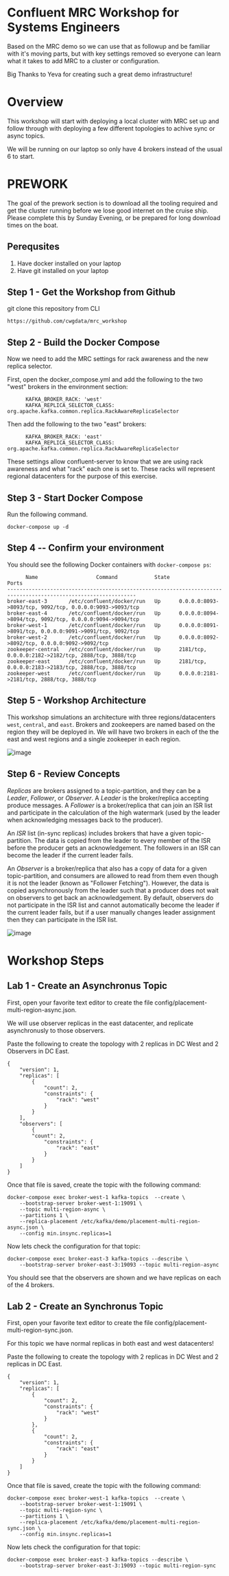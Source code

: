 # Confluent MRC Workshop for Systems Engineers

Based on the MRC demo so we can use that as followup and be familiar with it's moving parts, but with key settings removed so everyone can learn what it takes to add MRC to a cluster or configuration.

Big Thanks to Yeva for creating such a great demo infrastructure!

# Overview

This workshop will start with deploying a local cluster with MRC set up and follow through with deploying a few different topologies to achive sync or async topics.

We will be running on our laptop so only have 4 brokers instead of the usual 6 to start.



# PREWORK

The goal of the prework section is to download all the tooling required and get the cluster running before we lose good internet on the cruise ship. Please complete this by Sunday Evening, or be prepared for long download times on the boat.

## Perequsites

1) Have docker installed on your laptop
2) Have git installed on your laptop

## Step 1 - Get the Workshop from Github

git clone this repository from CLI

```
https://github.com/cwgdata/mrc_workshop
```

## Step 2 - Build the Docker Compose

Now we need to add the MRC settings for rack awareness and the new replica selector.

First, open the docker_compose.yml and add the following to the two "west" brokers in the environment section:

```
      KAFKA_BROKER_RACK: 'west'
      KAFKA_REPLICA_SELECTOR_CLASS: org.apache.kafka.common.replica.RackAwareReplicaSelector
```

Then add the following to the two "east" brokers:

```
      KAFKA_BROKER_RACK: 'east'
      KAFKA_REPLICA_SELECTOR_CLASS: org.apache.kafka.common.replica.RackAwareReplicaSelector
```

These settings allow confluent-server to know that we are using rack awareness and what "rack" each one is set to. These racks will represent regional datacenters for the purpose of this exercise.


## Step 3 - Start Docker Compose

Run the following command.

```
docker-compose up -d
```

## Step 4 -- Confirm  your environment

You should see the following Docker containers with `docker-compose ps`:

```
      Name                   Command            State                            Ports                          
----------------------------------------------------------------------------------------------------------------
broker-east-3       /etc/confluent/docker/run   Up      0.0.0.0:8093->8093/tcp, 9092/tcp, 0.0.0.0:9093->9093/tcp
broker-east-4       /etc/confluent/docker/run   Up      0.0.0.0:8094->8094/tcp, 9092/tcp, 0.0.0.0:9094->9094/tcp
broker-west-1       /etc/confluent/docker/run   Up      0.0.0.0:8091->8091/tcp, 0.0.0.0:9091->9091/tcp, 9092/tcp
broker-west-2       /etc/confluent/docker/run   Up      0.0.0.0:8092->8092/tcp, 0.0.0.0:9092->9092/tcp          
zookeeper-central   /etc/confluent/docker/run   Up      2181/tcp, 0.0.0.0:2182->2182/tcp, 2888/tcp, 3888/tcp    
zookeeper-east      /etc/confluent/docker/run   Up      2181/tcp, 0.0.0.0:2183->2183/tcp, 2888/tcp, 3888/tcp    
zookeeper-west      /etc/confluent/docker/run   Up      0.0.0.0:2181->2181/tcp, 2888/tcp, 3888/tcp 
```

## Step 5 - Workshop Architecture

This workshop simulations an architecture with three regions/datacenters `west`, `central`, and `east`. Brokers and zookeepers are named based on the region they will be deployed in. We will have two brokers in each of the the east and west regions and a single zookeeper in each region.

![image](images/multi-region-base-v2.png)


## Step 6 - Review Concepts

_Replicas_ are brokers assigned to a topic-partition, and they can be a _Leader_, _Follower_, or _Observer_.
A _Leader_ is the broker/replica accepting produce messages.
A _Follower_ is a broker/replica that can join an ISR list and participate in the calculation of the high watermark (used by the leader when acknowledging messages back to the producer).

An _ISR_ list (in-sync replicas) includes brokers that have a given topic-partition.
The data is copied from the leader to every member of the ISR before the producer gets an acknowledgement.
The followers in an ISR can become the leader if the current leader fails.

An _Observer_ is a broker/replica that also has a copy of data for a given topic-partition, and consumers are allowed to read from them even though it is not the leader (known as "Follower Fetching").
However, the data is copied asynchronously from the leader such that a producer does not wait on observers to get back an acknowledgement.
By default, observers do not participate in the ISR list and cannot automatically become the leader if the current leader fails, but if a user manually changes leader assignment then they can participate in the ISR list.

![image](images/Follower_Fetching.png)

# Workshop Steps

## Lab 1 - Create an Asynchronus Topic

First, open your favorite text editor to create the file config/placement-multi-region-async.json.

We will use observer replicas in the east datacenter, and replicate asynchronusly to those observers.

Paste the following to create the topology with 2 replicas in DC West and 2 Observers in DC East.

```
{
    "version": 1,
    "replicas": [
        {
            "count": 2,
            "constraints": {
                "rack": "west"
            }
        }
    ],
    "observers": [
        {
        "count": 2,
            "constraints": {
                "rack": "east"
            }
        }
    ]
}
```

Once that file is saved, create the topic with the following command:

```
docker-compose exec broker-west-1 kafka-topics  --create \
	--bootstrap-server broker-west-1:19091 \
	--topic multi-region-async \
	--partitions 1 \
	--replica-placement /etc/kafka/demo/placement-multi-region-async.json \
	--config min.insync.replicas=1
```

Now lets check the configuration  for that topic:

```
docker-compose exec broker-east-3 kafka-topics --describe \
	--bootstrap-server broker-east-3:19093 --topic multi-region-async
```

You should see that the observers are shown and we have replicas on each of the 4 brokers.

## Lab 2 - Create an Synchronus Topic

First, open your favorite text editor to create the file config/placement-multi-region-sync.json.

For this topic we have normal replicas in both east and west datacenters!

Paste the following to create the topology with 2 replicas in DC West and 2 replicas in DC East.


```
{
    "version": 1,
    "replicas": [
        {
            "count": 2,
            "constraints": {
                "rack": "west"
            }
        },
        {
            "count": 2,
            "constraints": {
                "rack": "east"
            }
        }
    ]
}
```


Once that file is saved, create the topic with the following command:

```
docker-compose exec broker-west-1 kafka-topics  --create \
	--bootstrap-server broker-west-1:19091 \
	--topic multi-region-sync \
	--partitions 1 \
	--replica-placement /etc/kafka/demo/placement-multi-region-sync.json \
	--config min.insync.replicas=1
```

Now lets check the configuration  for that topic:

```
docker-compose exec broker-east-3 kafka-topics --describe \
	--bootstrap-server broker-east-3:19093 --topic multi-region-sync
```
